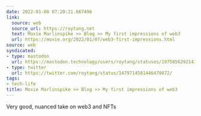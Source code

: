 ```yaml
---
date: 2022-01-08 07:20:21.667496
link:
  source: web
  source_url: https://roytang.net
  text: Moxie Marlinspike >> Blog >> My first impressions of web3
  url: https://moxie.org/2022/01/07/web3-first-impressions.html
source: web
syndicated:
- type: mastodon
  url: https://mastodon.technology/users/roytang/statuses/107585629214390565
- type: twitter
  url: https://twitter.com/roytang/status/1479714581446479872/
tags:
- tech-life
title: Moxie Marlinspike >> Blog >> My first impressions of web3
---
```


Very good, nuanced take on web3 and NFTs